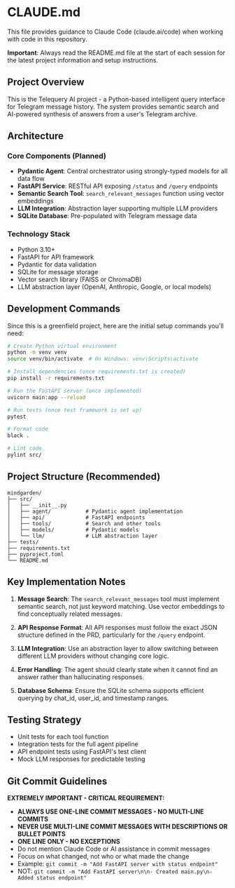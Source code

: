 # CLAUDE.md

This file provides guidance to Claude Code (claude.ai/code) when working with code in this repository.

**Important**: Always read the README.md file at the start of each session for the latest project information and setup instructions.

## Project Overview

This is the Telequery AI project - a Python-based intelligent query interface for Telegram message history. The system provides semantic search and AI-powered synthesis of answers from a user's Telegram archive.

## Architecture

### Core Components (Planned)
- **Pydantic Agent**: Central orchestrator using strongly-typed models for all data flow
- **FastAPI Service**: RESTful API exposing `/status` and `/query` endpoints
- **Semantic Search Tool**: `search_relevant_messages` function using vector embeddings
- **LLM Integration**: Abstraction layer supporting multiple LLM providers
- **SQLite Database**: Pre-populated with Telegram message data

### Technology Stack
- Python 3.10+
- FastAPI for API framework
- Pydantic for data validation
- SQLite for message storage
- Vector search library (FAISS or ChromaDB)
- LLM abstraction layer (OpenAI, Anthropic, Google, or local models)

## Development Commands

Since this is a greenfield project, here are the initial setup commands you'll need:

```bash
# Create Python virtual environment
python -m venv venv
source venv/bin/activate  # On Windows: venv\Scripts\activate

# Install dependencies (once requirements.txt is created)
pip install -r requirements.txt

# Run the FastAPI server (once implemented)
uvicorn main:app --reload

# Run tests (once test framework is set up)
pytest

# Format code
black .

# Lint code
pylint src/
```

## Project Structure (Recommended)

```
mindgarden/
├── src/
│   ├── __init__.py
│   ├── agent/           # Pydantic agent implementation
│   ├── api/             # FastAPI endpoints
│   ├── tools/           # Search and other tools
│   ├── models/          # Pydantic models
│   └── llm/             # LLM abstraction layer
├── tests/
├── requirements.txt
├── pyproject.toml
└── README.md
```

## Key Implementation Notes

1. **Message Search**: The `search_relevant_messages` tool must implement semantic search, not just keyword matching. Use vector embeddings to find conceptually related messages.

2. **API Response Format**: All API responses must follow the exact JSON structure defined in the PRD, particularly for the `/query` endpoint.

3. **LLM Integration**: Use an abstraction layer to allow switching between different LLM providers without changing core logic.

4. **Error Handling**: The agent should clearly state when it cannot find an answer rather than hallucinating responses.

5. **Database Schema**: Ensure the SQLite schema supports efficient querying by chat_id, user_id, and timestamp ranges.

## Testing Strategy

- Unit tests for each tool function
- Integration tests for the full agent pipeline
- API endpoint tests using FastAPI's test client
- Mock LLM responses for predictable testing

## Git Commit Guidelines

**EXTREMELY IMPORTANT - CRITICAL REQUIREMENT:**
- **ALWAYS USE ONE-LINE COMMIT MESSAGES - NO MULTI-LINE COMMITS**
- **NEVER USE MULTI-LINE COMMIT MESSAGES WITH DESCRIPTIONS OR BULLET POINTS**
- **ONE LINE ONLY - NO EXCEPTIONS**
- Do not mention Claude Code or AI assistance in commit messages
- Focus on what changed, not who or what made the change
- Example: `git commit -m "Add FastAPI server with status endpoint"`
- NOT: `git commit -m "Add FastAPI server\n\n- Created main.py\n- Added status endpoint"`